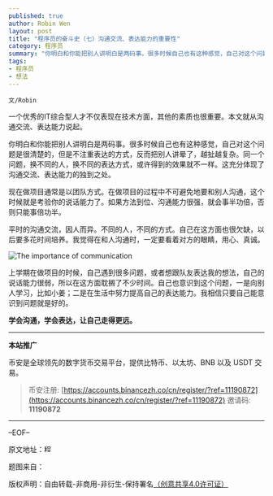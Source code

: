 ```yaml
---
published: true
author: Robin Wen
layout: post
title: "程序员的奋斗史（七）沟通交流、表达能力的重要性"
category: 程序员
summary: "你明白和你能把别人讲明白是两码事。很多时候自己也有这种感觉，自己对这个问题是很清楚的，但是不注重表达的方式，反而把别人讲晕了，越扯越复杂。同一个问题，换不同的人，换不同的表达方式，或许得到的效果就不一样。这充分体现了沟通交流、表达能力的独到之处。"
tags:
- 程序员
- 想法
---
```


`文/Robin`

一个优秀的IT综合型人才不仅表现在技术方面，其他的素质也很重要。本文就从沟通交流、表达能力说起。

你明白和你能把别人讲明白是两码事。很多时候自己也有这种感觉，自己对这个问题是很清楚的，但是不注重表达的方式，反而把别人讲晕了，越扯越复杂。同一个问题，换不同的人，换不同的表达方式，或许得到的效果就不一样。这充分体现了沟通交流、表达能力的独到之处。

现在做项目通常是以团队方式。在做项目的过程中不可避免地要和别人沟通，这个时候就是考验你的说话能力了。如果方法到位、沟通能力很强，就会事半功倍，否则只能事倍功半。

平时的沟通交流，因人而异。不同的人，不同的方式。自己在这方面也很欠缺，以后要多花时间培养。我觉得在和人沟通时，一定要看着对方的眼睛，用心、真诚。

![The importance of communication](https://cdn.dbarobin.com/0GQNSkR.jpg)

上学期在做项目的时候，自己遇到很多问题，或者想跟队友表达我的想法，自己的说话能力很弱，所以在这方面耽搁了不少时间。自己也意识到这个问题，一是向别人学习，比如小姜；二是在生活中努力提高自己的表达能力。我相信只要自己能意识到问题就是好的。

**学会沟通，学会表达，让自己走得更远。**

***

**本站推广**

币安是全球领先的数字货币交易平台，提供比特币、以太坊、BNB 以及 USDT 交易。

> 币安注册: [https://accounts.binancezh.co/cn/register/?ref=11190872](https://accounts.binancezh.co/cn/register/?ref=11190872)
> 邀请码: **11190872**

***

–EOF–

原文地址：<a href="http://blog.csdn.net/justdb/article/details/7799651" target="_blank"><img src="https://cdn.dbarobin.com/BROigUO.jpg" title="程序员的奋斗史（七）沟通交流、表达能力的重要性" height="16px" width="16px" border="0" alt="程序员的奋斗史（七）沟通交流、表达能力的重要性" /></a>

题图来自：<a href="http://blog.ogroup.com.au/effective-communication-take-business-forward/" target="_blank"><img src="https://cdn.dbarobin.com/VKft3Yx.jpg" title="" border="0" alt="" height="16px" width="50px" /></a>

版权声明：自由转载-非商用-非衍生-保持署名<a href="http://creativecommons.org/licenses/by-nc-nd/4.0/deed.zh" target="_blank">（创意共享4.0许可证）</a>
